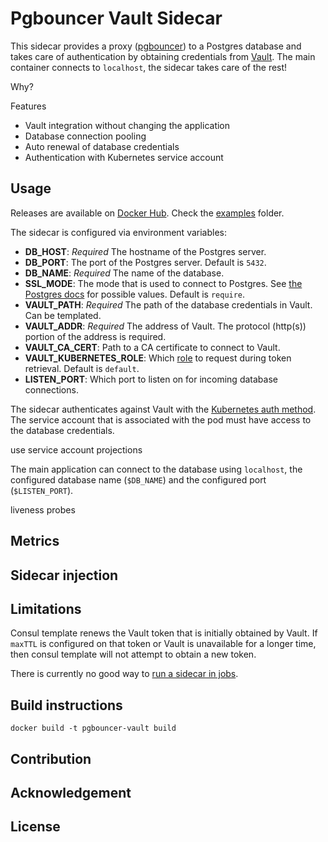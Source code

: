 # Pgbouncer Vault Sidecar

This sidecar provides a proxy ([pgbouncer]()) to a Postgres database and takes care of authentication by obtaining credentials from [Vault](). The main container connects to `localhost`, the sidecar takes care of the rest!

Why?

Features
- Vault integration without changing the application
- Database connection pooling
- Auto renewal of database credentials
- Authentication with Kubernetes service account

## Usage

Releases are available on [Docker Hub](). Check the [examples](examples/) folder.

The sidecar is configured via environment variables:

- **DB_HOST**: *Required* The hostname of the Postgres server.
- **DB_PORT**: The port of the Postgres server. Default is `5432`.
- **DB_NAME**: *Required* The name of the database. 
- **SSL_MODE**: The mode that is used to connect to Postgres. See [the Postgres docs](https://www.postgresql.org/docs/current/libpq-connect.html) for possible values. Default is `require`.
- **VAULT_PATH**: *Required* The path of the database credentials in Vault. Can be templated.
- **VAULT_ADDR**: *Required* The address of Vault. The protocol (http(s)) portion of the address is required.
- **VAULT_CA_CERT**: Path to a CA certificate to connect to Vault.
- **VAULT_KUBERNETES_ROLE**: Which [role](https://www.vaultproject.io/docs/auth/kubernetes#via-the-api) to request during token retrieval. Default is `default`.
- **LISTEN_PORT**: Which port to listen on for incoming database connections.

The sidecar authenticates against Vault with the [Kubernetes auth method](https://www.vaultproject.io/docs/auth/kubernetes). The service account that is associated with the pod must have access to the database credentials.

use service account projections

The main application can connect to the database using `localhost`, the configured database name (`$DB_NAME`) and the configured port (`$LISTEN_PORT`).

liveness probes

## Metrics



## Sidecar injection

## Limitations

Consul template renews the Vault token that is initially obtained by Vault. If `maxTTL` is configured on that token or Vault is unavailable for a longer time, then consul template will not attempt to obtain a new token.

There is currently no good way to [run a sidecar in jobs](https://github.com/kubernetes/kubernetes/issues/25908).

## Build instructions

`docker build -t pgbouncer-vault build`

## Contribution


## Acknowledgement

## License
